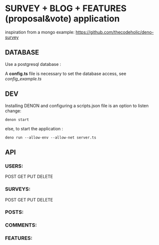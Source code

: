 # SURVEY + BLOG + FEATURES (proposal&vote) application

inspiration from a mongo example:
https://github.com/thecodeholic/deno-survey


## DATABASE

Use a postgresql database :

A **config.ts** file is necessary to set the database access,
see *config_example.ts*


## DEV

Installing DENON and configuring a scripts.json file is an option to listen change:

```
denon start
```

else, to start the application :

```
deno run --allow-env --allow-net server.ts
```

## API

### USERS:

POST
GET
PUT
DELETE

### SURVEYS:

POST
GET
PUT
DELETE

### POSTS:
### COMMENTS:
### FEATURES:
